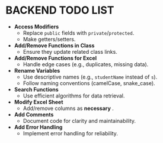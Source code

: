 # BACKEND TODO LIST

* **Access Modifiers**
  * Replace `public` fields with `private`/`protected`.
  * Make getters/setters.
* **Add/Remove Functions in Class**
  * Ensure they update related class links.
* **Add/Remove Functions for Excel**
  * Handle edge cases (e.g., duplicates, missing data).
* **Rename Variables**
  * Use descriptive names (e.g., `studentName` instead of `s`).
  * Follow naming conventions (camelCase, snake_case).
* **Search Functions**
  * Use efficient algorithms for data retrieval.
* **Modify Excel Sheet**
  * Add/remove columns as  **necessary** .
* **Add Comments**
  * Document code for clarity and maintainability.
* **Add Error Handling**
  * Implement error handling for reliability.
